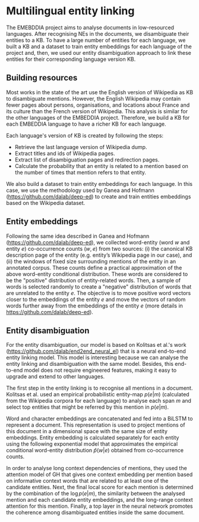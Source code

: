 # Multilingual entity linking

The EMEBDDIA project aims to analyse documents in low-resourced languages. After recognising NEs in the documents, we disambiguate their entities to a KB. To have a large number of entities for each language, we built a KB and a dataset to train entity embeddings for each language of the project and, then, we used our entity disambiguation approach to link these entities for their corresponding language version KB.

## Building resources

Most works in the state of the art use the English version of Wikipedia as KB to disambiguate mentions. However, the English Wikipedia may contain fewer pages about persons, organisations, and locations about France and its culture than the French version of Wikipedia. This analysis is similar for the other languages of the EMBEDDIA project. Therefore, we build a KB for each EMBEDDIA language to have a richer KB for each language.

Each language's version of KB is created by following the steps:
- Retrieve the last language version of Wikipedia dump.
- Extract titles and ids of Wikipedia pages.
- Extract list of disambiguation pages and redirection pages.
- Calculate the probability that an entity is related to a mention based on the number of times that mention refers to that entity.

We also build a dataset to train entity embeddings for each language. In this case, we use the methodology used by Ganea and Hofmann (https://github.com/dalab/deep-ed) to create and train entities embeddings based on the Wikipedia dataset.

## Entity embeddings

Following the same idea described in Ganea and Hofmann (https://github.com/dalab/deep-ed), we collected word-entity (word $w$ and entity $e$) co-occurrence counts $(w,e)$ from two sources: (i) the canonical KB description page of the entity (e.g. entity’s Wikipedia page in our case), and (ii) the windows of fixed size surrounding mentions of the entity in an annotated corpus. These counts define a practical approximation of the above word-entity conditional distribution. These words are considered to be the "positive" distribution of entity-related words. Then, a sample of words is selected randomly to create a "negative" distribution of words that are unrelated to the entity $e$. The objective is to move positive word vectors closer to the embeddings of the entity $e$ and move the vectors of random words further away from the embeddings of the entity $e$ (more details in https://github.com/dalab/deep-ed).

## Entity disambiguation

For the entity disambiguation, our model is based on Kolitsas et al.'s work (https://github.com/dalab/end2end_neural_el) that is a neural end-to-end entity linking model. This model is interesting because we can analyse the entity linking and disambiguation with the same model. Besides, this end-to-end model does not require engineered features, making it easy to upgrade and extend to other languages.

The first step in the entity linking is to recognise all mentions in a document. Kolitsas et al. used an empirical probabilistic entity-map $p(e|m)$ (calculated from the Wikipedia corpora for each language) to analyse each span $m$ and select top entities that might be referred by this mention in $p(e|m)$.

Word and character embeddings are concatenated and fed into a BiLSTM to represent a document. This representation is used to project mentions of this document in a dimensional space with the same size of entity embeddings. Entity embedding is calculated separately for each entity using the following exponential model that approximates the empirical conditional word-entity distribution $\widehat{p}(w|e)$ obtained from co-occurrence counts.

In order to analyse long context dependencies of mentions, they used the attention model of GH that gives one context embedding per mention based on informative context words that are related to at least one of the candidate entities.
Next, the final local score for each mention is determined by the combination of the $\log p(e|m)$, the similarity between the analysed mention and each candidate entity embeddings, and the long-range context attention for this mention.
Finally, a top layer in the neural network promotes the coherence among disambiguated entities inside the same document.
